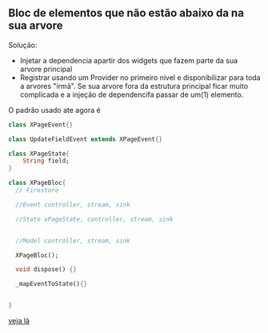 ## Bloc de elementos que não estão abaixo da na sua arvore

Solução:
- Injetar a dependencia apartir dos widgets que fazem parte da sua arvore principal
- Registrar usando um Provider no primeiro nivel e disponibilizar para toda a arvores "irmã". Se sua arvore fora da estrutura principal ficar muito complicada e a injeção de dependencifa passar de um(1) elemento.

O padrão usado ate agora é 

~~~dart
class XPageEvent{}

class UpdateFieldEvent extends XPageEvent{}

class XPageState{
    String field;
}

class XPageBloc{
  // Firestore

  //Event controller, stream, sink

  //State xPageState, controller, stream, sink


  //Model controller, stream, sink

  XPageBloc();

  void dispose() {}

  _mapEventToState(){}


}

~~~

[veja lá](https://github.com/catalunha/pmsbmobile3/blob/master/lib/bootstrap.dart)
